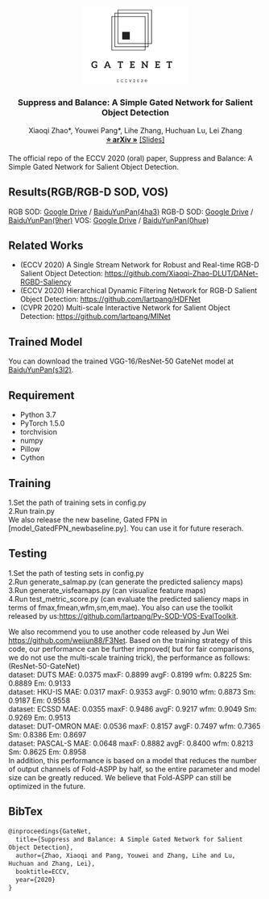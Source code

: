 <p align="center">

  <img src="./image/GateNet_logo.png" alt="Logo" width="210" height="auto">


  <h3 align="center">Suppress and Balance: A Simple Gated Network for Salient Object Detection</h3>

  <p align="center">
    Xiaoqi Zhao*, Youwei Pang*, Lihe Zhang, Huchuan Lu, Lei Zhang
    <br />
    <a href="https://arxiv.org/pdf/2007.08074.pdf"><strong>⭐ arXiv »</strong></a>
    <a href="./2852.pdf" target="_black">[Slides]</a>
    <br />
  </p>
</p>

The official repo of the ECCV 2020 (oral) paper, Suppress and Balance: A Simple Gated Network for Salient Object Detection.  
## Results(RGB/RGB-D SOD, VOS)
RGB SOD: [Google Drive](https://drive.google.com/file/d/12y1hwdUFE0ZVRnjFjj4UwI-q9id6BFvs/view?usp=sharing) / [BaiduYunPan(4ha3)](https://pan.baidu.com/s/1v967xG867F72Wfy_0J-KbQ) 
RGB-D SOD: [Google Drive](https://drive.google.com/file/d/1Yz23lPdZaJ_WqLQv9l0QwrHLFF6W24Pp/view?usp=sharing) / [BaiduYunPan(9her)](https://pan.baidu.com/s/1mvgw_9w22PP5fpvHEDAx3A)
VOS: [Google Drive](https://drive.google.com/file/d/1k2DCR32h8bjz-nMOsF8NKvv-5iAGI0_1/view?usp=sharing) / [BaiduYunPan(0hue)](https://pan.baidu.com/s/1somDG0QlupQ9kwWccVg1aQ)
## Related Works
* (ECCV 2020) A Single Stream Network for Robust and Real-time RGB-D Salient Object Detection: https://github.com/Xiaoqi-Zhao-DLUT/DANet-RGBD-Saliency
* (ECCV 2020) Hierarchical Dynamic Filtering Network for RGB-D Salient Object Detection: https://github.com/lartpang/HDFNet
* (CVPR 2020) Multi-scale Interactive Network for Salient Object Detection: https://github.com/lartpang/MINet
## Trained Model
You can download the trained VGG-16/ResNet-50 GateNet model at [BaiduYunPan(s3l2)](https://pan.baidu.com/s/1-S9fhoCu8fHwi5WKjUCf_g).
## Requirement
* Python 3.7
* PyTorch 1.5.0
* torchvision
* numpy
* Pillow
* Cython
## Training
1.Set the path of training sets in config.py  
2.Run train.py  
We also release the new baseline, Gated FPN in [model_GatedFPN_newbaseline.py]. You can use it for future reserach.
## Testing
1.Set the path of testing sets in config.py    
2.Run generate_salmap.py (can generate the predicted saliency maps)  
3.Run generate_visfeamaps.py (can visualize feature maps)  
4.Run test_metric_score.py (can evaluate the predicted saliency maps in terms of fmax,fmean,wfm,sm,em,mae). You also can use the toolkit released by us:https://github.com/lartpang/Py-SOD-VOS-EvalToolkit.

We also recommend you to use another code released by Jun Wei https://github.com/weijun88/F3Net. Based on the training strategy of this code, our performance can be further improved( but for fair comparisons, we do not use the multi-scale training trick), the performance as follows:  
(ResNet-50-GateNet)  
dataset: DUTS MAE: 0.0375 maxF: 0.8899 avgF: 0.8199 wfm: 0.8225 Sm: 0.8889 Em: 0.9133  
dataset: HKU-IS MAE: 0.0317 maxF: 0.9353 avgF: 0.9010 wfm: 0.8873 Sm: 0.9187 Em: 0.9558  
dataset: ECSSD MAE: 0.0355 maxF: 0.9486 avgF: 0.9217 wfm: 0.9049 Sm: 0.9269 Em: 0.9513  
dataset: DUT-OMRON MAE: 0.0536 maxF: 0.8157 avgF: 0.7497 wfm: 0.7365 Sm: 0.8386 Em: 0.8697  
dataset: PASCAL-S MAE: 0.0648 maxF: 0.8882 avgF: 0.8400 wfm: 0.8213 Sm: 0.8625 Em: 0.8958  
In addition, this performance is based on a model that reduces the number of output channels of Fold-ASPP by half, so the entire parameter and model size can be greatly reduced. We believe that Fold-ASPP can still be optimized in the future.
## BibTex  
```
@inproceedings{GateNet,
  title={Suppress and Balance: A Simple Gated Network for Salient Object Detection},
  author={Zhao, Xiaoqi and Pang, Youwei and Zhang, Lihe and Lu, Huchuan and Zhang, Lei},
  booktitle=ECCV,
  year={2020}
}
```
